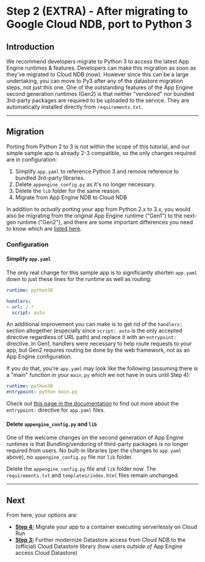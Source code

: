 # Step 2 (EXTRA) - After migrating to Google Cloud NDB, port to Python 3

## Introduction

We recommend developers migrate to Python 3 to access the latest App Engine runtimes & features. Developers can make this migration as soon as they've migrated to Cloud NDB (now). However since this can be a large undertaking, you can move to Py3 after any of the datastore migration steps, not just this one. One of the outstanding features of the App Engine second generation runtimes (Gen2) is that neither "vendored" nor bundled 3rd-party packages are required to be uploaded to the service. They are automatically installed directly from `requirements.txt`.

---

## Migration

Porting from Python 2 to 3 is not within the scope of this tutorial, and our simple sample app is already 2-3 compatible, so the only changes required are in configuration:

1. Simplify `app.yaml` to reference Python 3 and remove reference to bundled 3rd-party libraries.
1. Delete `appengine_config.py` as it's no longer necessary.
1. Delete the `lib` folder for the same reason.
1. Migrate from App Engine NDB to Cloud NDB

In addition to *actually* porting your app from Python 2.x to 3.x, you would also be migrating from the original App Engine runtime ("Gen1") to the next-gen runtime ("Gen2"), and there are some important differences you need to know which are [listed here](https://cloud.google.com/appengine/docs/standard/python3/python-differences).

### Configuration

#### Simplify `app.yaml`

The only real change for this sample app is to significantly shorten `app.yaml` down to just these lines for the runtime as well as routing:

```yml
runtime: python38

handlers:
- url: /.*
  script: auto
```

An additional improvement you can make is to get rid of the `handlers:` section altogether (especially since `script: auto` is the only accepted directive regardless of URL path) and replace it with an `entrypoint:` directive. In Gen1, handlers were necessary to help route requests to your app, but Gen2 requires routing be done by the web framework, not as an App Engine configuration.

If you do that, you're `app.yaml` may look like the following (assuming there is a "main" function in your `main.py` which we not have in ours until Step 4):

```yml
runtime: python38
entrypoint: python main.py
```

Check out [this page in the documentation](https://cloud.google.com/appengine/docs/standard/python3/runtime#application_startup) to find out more about the `entrypoint:` directive for `app.yaml` files.


#### Delete `appengine_config.py` and `lib`

One of the welcome changes on the second generation of App Engine runtimes is that Bundling/vendoring of third-party packages is no longer required from users. No built-in libraries (per the changes to `app.yaml` above), no `appengine_config.py` file nor `lib` folder.

Delete the `appengine_config.py` file and `lib` folder now. The `requirements.txt` and `templates/index.html` files remain unchanged.

---

## Next

From here, your options are:

- [**Step 4:**](/step4-cloudds-cloudrun-py3) Migrate your app to a container executing serverlessly on Cloud Run
- [**Step 3:**](/step3-flask-datastore-py3) Further modernize Datastore access from Cloud NDB to the (official) Cloud Datastore library (how users *outside of* App Engine access Cloud Datastore)

